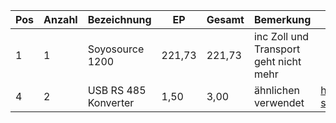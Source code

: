 Pos	|	Anzahl	|	Bezeichnung	|	EP	|	Gesamt	|	Bemerkung	|	Link	
--------	|	--------	|	--------	|	--------	|	--------	|	--------	|	--------	
1	|	1	|	Soyosource 1200	|	221,73	|	221,73	|	inc Zoll und Transport geht nicht mehr	|	
4	|	2	|	USB RS 485 Konverter	|	1,50	|	3,00	|	ähnlichen verwendet	|	https://de.aliexpress.com/item/1005002260964199.html?spm=a2g0o.order_list.0.0.5a505c5fN3lvS0&gatewayAdapt=glo2deu	




